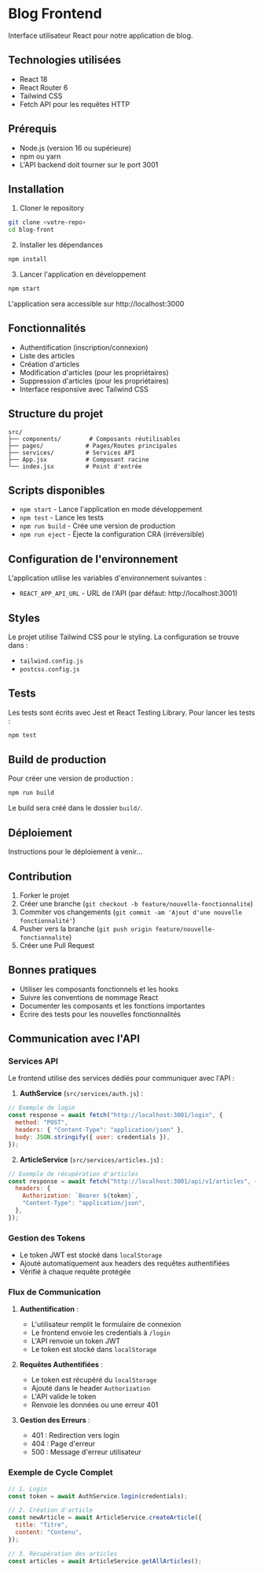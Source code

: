 # Blog Frontend

Interface utilisateur React pour notre application de blog.

## Technologies utilisées

- React 18
- React Router 6
- Tailwind CSS
- Fetch API pour les requêtes HTTP

## Prérequis

- Node.js (version 16 ou supérieure)
- npm ou yarn
- L'API backend doit tourner sur le port 3001

## Installation

1. Cloner le repository

```bash
git clone <votre-repo>
cd blog-front
```

2. Installer les dépendances

```bash
npm install
```

3. Lancer l'application en développement

```bash
npm start
```

L'application sera accessible sur http://localhost:3000

## Fonctionnalités

- Authentification (inscription/connexion)
- Liste des articles
- Création d'articles
- Modification d'articles (pour les propriétaires)
- Suppression d'articles (pour les propriétaires)
- Interface responsive avec Tailwind CSS

## Structure du projet

```
src/
├── components/        # Composants réutilisables
├── pages/            # Pages/Routes principales
├── services/         # Services API
├── App.jsx           # Composant racine
└── index.jsx         # Point d'entrée
```

## Scripts disponibles

- `npm start` - Lance l'application en mode développement
- `npm test` - Lance les tests
- `npm run build` - Crée une version de production
- `npm run eject` - Éjecte la configuration CRA (irréversible)

## Configuration de l'environnement

L'application utilise les variables d'environnement suivantes :

- `REACT_APP_API_URL` - URL de l'API (par défaut: http://localhost:3001)

## Styles

Le projet utilise Tailwind CSS pour le styling. La configuration se trouve dans :

- `tailwind.config.js`
- `postcss.config.js`

## Tests

Les tests sont écrits avec Jest et React Testing Library.
Pour lancer les tests :

```bash
npm test
```

## Build de production

Pour créer une version de production :

```bash
npm run build
```

Le build sera créé dans le dossier `build/`.

## Déploiement

Instructions pour le déploiement à venir...

## Contribution

1. Forker le projet
2. Créer une branche (`git checkout -b feature/nouvelle-fonctionnalite`)
3. Commiter vos changements (`git commit -am 'Ajout d'une nouvelle fonctionnalité'`)
4. Pusher vers la branche (`git push origin feature/nouvelle-fonctionnalite`)
5. Créer une Pull Request

## Bonnes pratiques

- Utiliser les composants fonctionnels et les hooks
- Suivre les conventions de nommage React
- Documenter les composants et les fonctions importantes
- Écrire des tests pour les nouvelles fonctionnalités

## Communication avec l'API

### Services API

Le frontend utilise des services dédiés pour communiquer avec l'API :

1. **AuthService** (`src/services/auth.js`) :

```javascript
// Exemple de login
const response = await fetch("http://localhost:3001/login", {
  method: "POST",
  headers: { "Content-Type": "application/json" },
  body: JSON.stringify({ user: credentials }),
});
```

2. **ArticleService** (`src/services/articles.js`) :

```javascript
// Exemple de récupération d'articles
const response = await fetch("http://localhost:3001/api/v1/articles", {
  headers: {
    Authorization: `Bearer ${token}`,
    "Content-Type": "application/json",
  },
});
```

### Gestion des Tokens

- Le token JWT est stocké dans `localStorage`
- Ajouté automatiquement aux headers des requêtes authentifiées
- Vérifié à chaque requête protégée

### Flux de Communication

1. **Authentification** :

   - L'utilisateur remplit le formulaire de connexion
   - Le frontend envoie les credentials à `/login`
   - L'API renvoie un token JWT
   - Le token est stocké dans `localStorage`

2. **Requêtes Authentifiées** :

   - Le token est récupéré du `localStorage`
   - Ajouté dans le header `Authorization`
   - L'API valide le token
   - Renvoie les données ou une erreur 401

3. **Gestion des Erreurs** :
   - 401 : Redirection vers login
   - 404 : Page d'erreur
   - 500 : Message d'erreur utilisateur

### Exemple de Cycle Complet

```javascript
// 1. Login
const token = await AuthService.login(credentials);

// 2. Création d'article
const newArticle = await ArticleService.createArticle({
  title: "Titre",
  content: "Contenu",
});

// 3. Récupération des articles
const articles = await ArticleService.getAllArticles();
```
